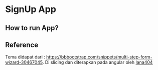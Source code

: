 # SignUp App

## How to run App?


## Reference

Tema didapat dari : https://bbbootstrap.com/snippets/multi-step-form-wizard-30467045. Di slicing dan diterapkan pada angular oleh [lana404](https://github.com/lana404)
